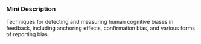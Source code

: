 ### Mini Description

Techniques for detecting and measuring human cognitive biases in feedback, including anchoring effects, confirmation bias, and various forms of reporting bias.
